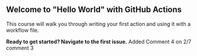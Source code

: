 ## Welcome to "Hello World" with GitHub Actions

This course will walk you through writing your first action and using it with a workflow file. 

**Ready to get started? Navigate to the first issue.**
Added Comment 4 on 2/7 comment 3

